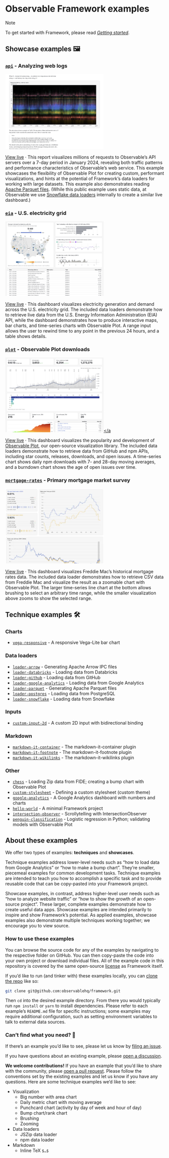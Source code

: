 # Observable Framework examples

> [!NOTE]
> To get started with Framework, please read [_Getting started_](https://observablehq.com/framework/getting-started).

## Showcase examples 🖼️

### [`api`](./api) - Analyzing web logs

<a href="https://observablehq.observablehq.cloud/framework-example-api/" target="_blank"><img src="../docs/assets/api.webp" alt="Analyzing web logs" width="312" height="237"></a>

[View live](https://observablehq.observablehq.cloud/framework-example-api/) · This report visualizes millions of requests to Observable’s API servers over a 7-day period in January 2024, revealing both traffic patterns and performance characteristics of Observable’s web service. This example showcases the flexibility of Observable Plot for creating custom, performant visualizations, and hints at the potential of Framework’s data loaders for working with large datasets. This example also demonstrates reading [Apache Parquet files](https://observablehq.com/framework/lib/arrow). (While this public example uses static data, at Observable we use [Snowflake data loaders](./loader-snowflake) internally to create a similar live dashboard.)

### [`eia`](./eia) - U.S. electricity grid

<a href="https://observablehq.observablehq.cloud/framework-example-eia/" target="_blank"><img src="../docs/assets/eia.webp" alt="U.S. electricity grid" width="312" height="237"></a>

[View live](https://observablehq.observablehq.cloud/framework-example-eia/) · This dashboard visualizes electricity generation and demand across the U.S. electricity grid. The included data loaders demonstrate how to retrieve live data from the U.S. Energy Information Administration (EIA) API, while the dashboard demonstrates how to produce interactive maps, bar charts, and time-series charts with Observable Plot. A range input allows the user to rewind time to any point in the previous 24 hours, and a table shows details.

### [`plot`](./plot) - Observable Plot downloads

<a href="https://observablehq.observablehq.cloud/framework-example-plot/" target="_blank"><img src="../docs/assets/plot.webp" alt="Observable Plot downloads" width="312" height="237"></a

[View live](https://observablehq.observablehq.cloud/framework-example-plot/) · This dashboard visualizes the popularity and development of [Observable Plot](https://github.com/observablehq/plot), our open-source visualization library. The included data loaders demonstrate how to retrieve data from GitHub and npm APIs, including star counts, releases, downloads, and open issues. A time-series chart shows daily npm downloads with 7- and 28-day moving averages, and a burndown chart shows the age of open issues over time.

### [`mortgage-rates`](./mortgage-rates) - Primary mortgage market survey

<a href="https://observablehq.observablehq.cloud/framework-example-mortgage-rates/" target="_blank"><img src="../docs/assets/mortgage-rates.webp" alt="Primary mortgage market survey" width="312" height="237"></a>

[View live](https://observablehq.observablehq.cloud/framework-example-mortgage-rates/) · This dashboard visualizes Freddie Mac’s historical mortgage rates data. The included data loader demonstrates how to retrieve CSV data from Freddie Mac and visualize the result as a zoomable chart with Observable Plot. The larger time-series line chart at the bottom allows brushing to select an arbitrary time range, while the smaller visualization above zooms to show the selected range.

## Technique examples 🛠️

### Charts

* [`vega-responsive`](./vega-responsive) - A responsive Vega-Lite bar chart

### Data loaders

* [`loader-arrow`](./loader-arrow) - Generating Apache Arrow IPC files
* [`loader-databricks`](./loader-databricks) - Loading data from Databricks
* [`loader-github`](./loader-github) - Loading data from GitHub
* [`loader-google-analytics`](./loader-google-analytics) - Loading data from Google Analytics
* [`loader-parquet`](./loader-parquet) - Generating Apache Parquet files
* [`loader-postgres`](./loader-postgres) - Loading data from PostgreSQL
* [`loader-snowflake`](./loader-snowflake) - Loading data from Snowflake

### Inputs

* [`custom-input-2d`](./custom-input-2d) - A custom 2D input with bidirectional binding

### Markdown

* [`markdown-it-container`](./markdown-it-container) - The markdown-it-container plugin
* [`markdown-it-footnote`](./markdown-it-footnote) - The markdown-it-footnote plugin
* [`markdown-it-wikilinks`](./markdown-it-wikilinks) - The markdown-it-wikilinks plugin

### Other

* [`chess`](./chess) - Loading Zip data from FIDE; creating a bump chart with Observable Plot
* [`custom-stylesheet`](./custom-stylesheet) - Defining a custom stylesheet (custom theme)
* [`google-analytics`](./google-analytics) - A Google Analytics dashboard with numbers and charts
* [`hello-world`](./hello-world) - A minimal Framework project
* [`intersection-observer`](./intersection-observer) - Scrollytelling with IntersectionObserver
* [`penguin-classification`](./penguin-classification) - Logistic regression in Python; validating models with Observable Plot

## About these examples

We offer two types of examples: **techniques** and **showcases**.

Technique examples address lower-level needs such as “how to load data from Google Analytics” or “how to make a bump chart”. They’re smaller, piecemeal examples for common development tasks. Technique examples are intended to teach you how to accomplish a specific task and to provide reusable code that can be copy-pasted into your Framework project.

Showcase examples, in contrast, address higher-level user needs such as “how to analyze website traffic” or “how to show the growth of an open-source project”. These larger, complete examples demonstrate how to create useful data apps. Showcase examples are intended primarily to inspire and show Framework’s potential. As applied examples, showcase examples also demonstrate multiple techniques working together; we encourage you to view source.

### How to use these examples

You can browse the source code for any of the examples by navigating to the respective folder on GitHub. You can then copy-paste the code into your own project or download individual files. All of the example code in this repository is covered by the same open-source [license](../LICENSE) as Framework itself.

If you’d like to run (and tinker with) these examples locally, you can [clone the repo](https://docs.github.com/en/repositories/creating-and-managing-repositories/cloning-a-repository) like so:

```sh
git clone git@github.com:observablehq/framework.git
```

Then `cd` into the desired example directory. From there you would typically run `npm install` or `yarn` to install dependencies. Please refer to each example’s `README.md` file for specific instructions; some examples may require additional configuration, such as setting environment variables to talk to external data sources.

### Can’t find what you need? 🧐

If there’s an example you’d like to see, please let us know by [filing an issue](https://github.com/observablehq/framework/issues).

If you have questions about an existing example, please [open a discussion](https://github.com/observablehq/framework/discussions).

**We welcome contributions!** If you have an example that you’d like to share with the community, please [open a pull request](https://docs.github.com/en/pull-requests). Please follow the conventions set by the existing examples and let us know if you have any questions. Here are some technique examples we’d like to see:

* Visualization
  * Big number with area chart
  * Daily metric chart with moving average
  * Punchcard chart (activity by day of week and hour of day)
  * Bump chart/rank chart
  * Brushing
  * Zooming
* Data loaders
  * JSZip data loader
  * npm data loader
* Markdown
  * Inline TeX `$…$`
